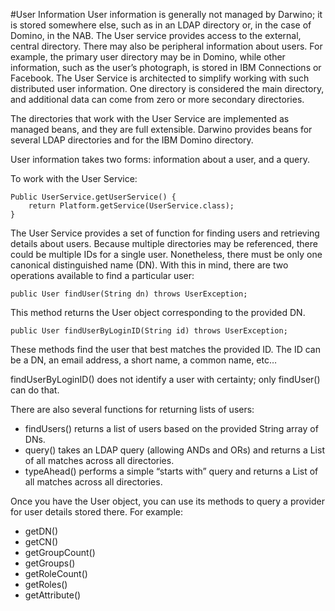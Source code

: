 #User Information
User information is generally not managed by Darwino; it is stored somewhere else, such as in an LDAP directory or, in the case of Domino, in the NAB. The User service provides access to the external, central directory. There may also be peripheral information about users. For example, the primary user directory may be in Domino, while other information, such as the user’s photograph, is stored in IBM Connections or Facebook. The User Service is architected to simplify working with such distributed user information. One directory is considered the main directory, and additional data can come from zero or more secondary directories.
	

The directories that work with the User Service are implemented as managed beans, and they are full extensible. Darwino provides beans for several LDAP directories and for the IBM Domino directory.

User information takes two forms: information about a user, and a query.

To work with the User Service:

```
Public UserService.getUserService() {
	return Platform.getService(UserService.class);
}
```

The User Service provides a set of function for finding users and retrieving details about users. Because multiple directories may be referenced, there could be multiple IDs for a single user. Nonetheless, there must be only one canonical distinguished name (DN). With this in mind, there are two operations available to find a particular user:

```
public User findUser(String dn) throws UserException;
```
This method returns the User object corresponding to the provided DN.

```
public User findUserByLoginID(String id) throws UserException;
```
These methods find the user that best matches the provided ID. The ID can be a DN, an email address, a short name, a common name, etc…

findUserByLoginID() does not identify a user with certainty; only findUser() can do that.

There are also several functions for returning lists of users:
- findUsers() returns a list of users based on the provided String array of DNs.
- query() takes an LDAP query (allowing ANDs and ORs) and returns a List of all matches across all directories.
- typeAhead() performs a simple “starts with” query and returns a List of all matches across all directories.

Once you have the User object, you can use its methods to query a provider for user details stored there. For example:
-	getDN()
-	getCN()
-	getGroupCount()
-	getGroups()
-	getRoleCount()
-	getRoles()
-	getAttribute()
